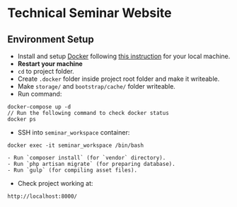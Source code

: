 # Technical Seminar Website
## Environment Setup

- Install and setup [Docker](https://www.docker.com/) following [this instruction](https://gist.github.com/wataridori/5eed8c76cd6120b609d30d21f0785d45) for your local machine.
- **Restart your machine**
- `cd` to project folder.
- Create `.docker` folder inside project root folder and make it writeable.
- Make `storage/` and `bootstrap/cache/` folder writeable.
- Run command:
```
docker-compose up -d
// Run the following command to check docker status
docker ps
```
- SSH into `seminar_workspace` container:
```
docker exec -it seminar_workspace /bin/bash
```
    - Run `composer install` (for `vendor` directory).
    - Run `php artisan migrate` (for preparing database).
    - Run `gulp` (for compiling asset files).
- Check project working at:

```
http://localhost:8000/
```